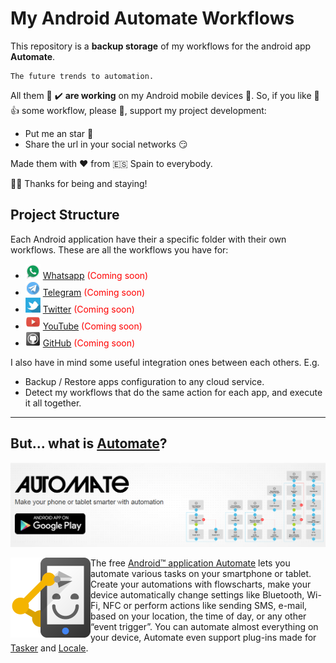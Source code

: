 <link rel="stylesheet" href="github-markdown.css" />

# My Android Automate Workflows

This repository is a **backup storage** of my workflows for the android app **Automate**.

    The future trends to automation.

All them :100: :heavy_check_mark: **are working** on my Android mobile devices :metal:.
So, if you like :sparkling_heart: :thumbsup: some workflow, please :pray:,
support my project development:

- Put me an star :star2:
- Share the url in your social networks :smirk:

Made them with :heart: from :es: Spain to everybody.

:thought_balloon::grinning: Thanks for being and staying!

## Project Structure

Each Android application have their a specific folder with their own workflows.
These are all the workflows you have for:

- ![WhatsApp](./assets/whatsapp-icon-24.png) [Whatsapp](./flows-whatsapp)
<font color="red">(Coming soon)</font>
- ![Telegram](./assets/telegram-icon-24.png) [Telegram](./flows-telegram)
<font color="red">(Coming soon)</font>
- ![Twitter](./assets/twitter-icon-24.png) [Twitter](./flows-twitter)
<font color="red">(Coming soon)</font>
- ![YouTube](assets/youtube-icon-24.png)  [YouTube](./flows-youtube)
<font color="red">(Coming soon)</font>
- ![GitHub](assets/github-icon-24.png)  [GitHub](./flows-github)
<font color="red">(Coming soon)</font>

I also have in mind some useful integration ones between each others. E.g.

- Backup / Restore apps configuration to any cloud service.
- Detect my workflows that do the same action for each app, and execute it all together.

---

## But... what is **[Automate](https://llamalab.com/automate/)**?

[![Automate. Make your phone or tablet smarter with automation](./assets/automate-banner.png)](https://llamalab.com/automate/)

<img align="left" src="./assets/automate-icon-128.png" alt="Application icon"/>

The free [Android™ application Automate]([https://link](https://play.google.com/store/apps/details?id=com.llamalab.automate))
lets you automate various tasks on your smartphone or tablet.
Create your automations with flowscharts, make your device automatically change
settings like Bluetooth, Wi-Fi, NFC or perform actions like sending SMS, e-mail,
based on your location, the time of day, or any other “event trigger”.
You can automate almost everything on your device, Automate even support plug-ins
made for [Tasker](https://play.google.com/store/apps/details?id=net.dinglisch.android.taskerm)
and
[Locale](https://play.google.com/store/apps/details?id=com.twofortyfouram.locale).

<br clear="right"/>
